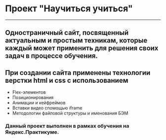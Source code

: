 # Проект "Научиться учиться"
---
Одностраничный сайт, посвященный актуальным и простым техникам, которые каждый может применить для решения своих задач в процессе обучения.
---
## При создании сайта применены технологии верстки html и css c использованием

- Flex-элементов
- Позиционирования
- Анимации и кейфреймов
- Вставки видео спомощью iframe
- Методологии файловой структуры и именования БЭМ

### Данный проект выполнен в рамках обучения на Яндекс.Практикуме.